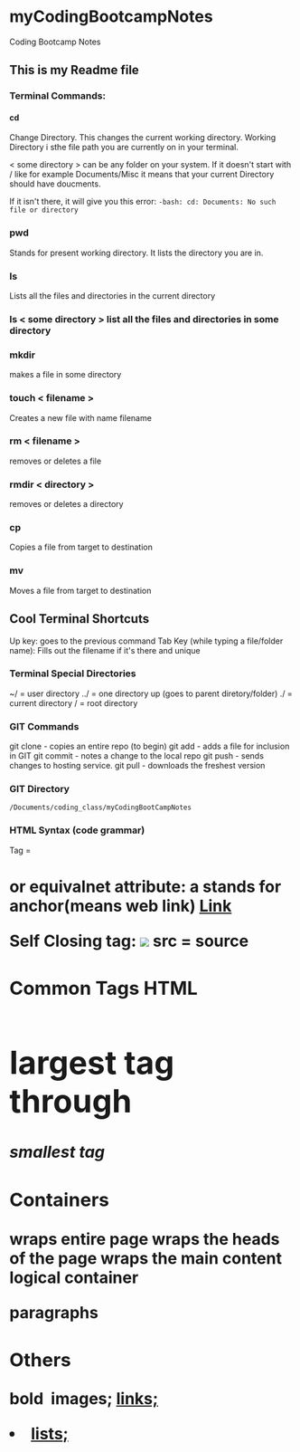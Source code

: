 # myCodingBootcampNotes
Coding Bootcamp Notes

## This is my Readme file

### Terminal Commands:

#### cd
Change Directory. This changes the current working directory. 
Working Directory i sthe file path you are currently on in your terminal.

< some directory > can be any folder on your system.  If it doesn't start with / like for example Documents/Misc it means that your current Directory should have doucments.

If it isn't there, it will give you this error:
`-bash: cd: Documents: No such file or directory
`
### pwd
Stands for present working directory.  It lists the directory you are in.

### ls 
Lists all the files and directories in the current directory

### ls < some directory > list all the files and directories in some directory

### mkdir
makes a file in some directory 

### touch < filename > 
Creates a new file with name filename 

### rm < filename > 
removes or deletes a file

### rmdir < directory >
removes or deletes a directory 

### cp <targetfile> <destination file>
Copies a file from target to destination 

### mv <targetfile> <destination file>
Moves a file from target to destination 

## Cool Terminal Shortcuts
Up key: goes to the previous command 
Tab Key (while typing a file/folder name): Fills out the filename if it's there and unique

### Terminal Special Directories
~/ = user directory 
../ = one directory up (goes to parent diretory/folder)
./ = current directory
/ = root directory 


### GIT Commands
git clone  - copies an entire repo (to begin)
git add     - adds a file for inclusion in GIT
git commit  - notes a change to the local repo
git push    - sends changes to hosting service.
git pull    - downloads the freshest version
### GIT Directory
    /Documents/coding_class/myCodingBootCampNotes

### HTML Syntax (code grammar)
Tag = <h1> <a> or equivalnet 
attribute: a stands for anchor(means web link)
<a href="www.google.com"> Link <a/>

Self Closing tag:
<img src="img.png"> src = source

### Common Tags HTML
<h1> largest tag through <h5> smallest tag

### Containers
<html> wraps entire page
<head> wraps the heads of the page
<body >wraps the main content
<div> logical container
<p> paragraphs

### Others
<strong> bold
<img> images; <a href> links; <li> lists; <title> titles; <br> line break; <table> tables; <!-- --> Comments

HTML Tags here htt://www.w3schools.com/tags/

### Common UI (user interface)
<form> creates form section HTML
<input> 
<label>
<button>
<textarea>

### Stackoverflow 
Help search for solutions to coding issues

### CSS Syntax
selctor      property         value
a        { background-color:  yellow}

### Flow
every element is displayed is governed by a concept called "flow"

### Box Model
The box model wraps every CSS element in padding; border; and margin;
*Allows developers to modify spacing styles*

### CSS positioning
Orient elements different ways
Static - Default; falls wherever positioned 
Fixed - Fixed on screen does not move when screen moves
Relative - postion relative to parent element; inside container
Absolute - Fixed but scrolls with page

### How to learn
stack overflow
smashing magazine 
css-tricks
w3schools.com
design shack 
Css newbie
CodeShip

### Selection Layout vs Div
All web layouts inherently composed of containers, traditionally called "divs"
HTML5 introduced "sematic layouts" meaning divs could be given more meaningful names

### Classes vs IDs
Classes: (.classname) are to be used if the same style will be used on multiple HTML elements
IDs: (#idname) are to be used if a style is unique to that HTML element

### Chrome Developer Tools
Allows to real time show code and debug your web designs 
Open using: command+option+i

### Battle of Browsers
Chrome
Internet Explorer
Firefox
Safari 

Pages need to be cross-browser compatible

### Reset.css
Will reset all browser-specific css

### Typography 
-Visual aesthetic and emotional identy of the page 

Properties:
Line Height - Distance between lines of text
Font Size - Actual size of lettering.  At least 16px on modern pages
Line length - Not a css property but rather a standard. 50-75 characters per line on a desktop
Letter spacing - Spacing between ivdividual letters - avoid cramping
Sans-Serif vs Serif - SS fonts include small lines attached to the end strokes of letters, Serif is plane



### Google Fonts
Google Custom fonts available for free
fonts.google.com

### Pseudo Classes
CSS has keywords that can be added to selectors. These highlight the special states of a selected element 

Can add effects to buttons

Starts with a colon: hover is when over the button / focus is when you click the button/ active is after you click the button 

https://developer.mozilla.org/en-US/docs/Learn/CSS/Introduction_to_CSS/Pseudo-classes_and_pseudo-elements

### Bootstrap
Predefined css styling
http://getbootstrap.com

prebuilt templates


### Mobile Responiveness 
page changes as your decrease the page size
BootStrap has built in mobile response

### Bootstrap functionality 
gylphicon glyphicon-envelope puts an envelope in

UI Kit familarize yourself with features - able to copy snippets from the documentation to save time on creating elements yourself

### Basic Variables
variables are the nouns of programming
they are "things" (numbers, strings, booleans, etc.)
they are composed of variable names and values

### JavaScript Stuff
JavaScrpit is the "logic" of the page. Lets us interact with the page.

Basic Variables "Syntax"
console.log("ajajdjad" true);  console.log allows you to view inputs in the developer tools

var doYouRock = confirm("your message"); confirm - allows you to hit "ok" or "cancel"
var howMuchRock = prompt("your message") prompt - allows you enter a value when prompted

alert(doYouRock);
alert(howMuchRock): 


### IF/Else conditions
if (doYouRock) {
        alert("Message + howMuchRock")
}

else if (variableName){
    alert("message")
}

else (howMuchRock) {
        document.write("message here")
}

### Arrays

ArrayName: zooAnimals

var zooAnimals = ["Zebra", "Rhino", "Giraffe", "Owl"];

console.log(ZooAnimals[1]);

### Console.log
Used for troubleshooting javascript

Running console log to check an array
console.log(coolpeople[0])
console.log("Size: " + coolPeople.length)

### For Loops
allows you to create an console.log for an whole array

Logical Operators
|| = or (either could be true)
&& = and (both must be true)

### DOM
Dom - Document Object Model


### JQuery 


### Bootstrap grid
rows go top to bottom
coloumns side to side 

### Objects in JavaScript
naming attributes of an object
Car - make model color miles 
person - age, ethnicity, height, weight

### functions of coding languages
html - 
css - 
javascript - 


### Json
javascript object notation 

### API 
Application Programming Interface - offers set of pre-defined routines, code snippets, and tools for building software applications.

API - Is often bridge between different components

In it's simplest form an API is an interface that allows one application to talk to another application through simple commands and the way these commands are sent and the format in which data is retrieved through an API can differ for example SOAP or REST APIs.

examples -   provide pre-built code for getting adn sending dat to a centeralized database (weather data, imdb movie data)











### Bootstrap Notes

Look of everysite defined by HTML/CSS: setup a grid
Desgin your pages with a grid in mind

websites design in coloumn format

### Tools for Sketch / Grid Creation 
WireFrame: 
    *balsmiq: https://balsamiq.com/
    framebox: http://framebox.org/
    pen and paper: use your notebook

Grids for  Photoshop / Illustrator:
960 GS: http://960.gs/
GuideGuide: https://guideguide.me/

Desigining with Grids Guides:
960 Grid System Made Easy: http://bit.ly/1sjYaFC
desgin by grid: http://designbygrid.com/
designing with grid-based approach: http://bit.ly/1CM4Hzo

### 12 Magic number for Grids

Do not go over 12 coloumns/rows

### Container
Encompases a whole element 

## Rows and Columns
ORDER in HTML
*container
*row
*coloumn 
<div class="container">
            <div class="row">
                    <div class="col-md-2">
                        <div class="row"> for sub row/coloumn
                            <div class="col-md-2">


col-md-*   col-(size)-(number of columns)

space inbetween columns/rows is margins

12 is defined at whatever point the developer decides 


### Media queries 
define how css styles are applied in relation to the characteristics of the device viewpoint

Through media queries you can change the way a web page is displayed

media queries must be declared last

*Mobile First - mobile is most common way of access 
 *pixel based break points to differeniate between destop/mobile pages*

Media Query 
 @media screen and (max-width: 768px) {

        background-color: #333;

 }





 
